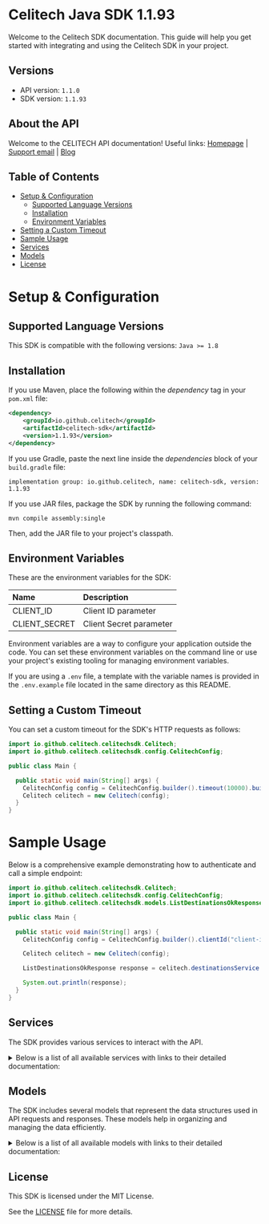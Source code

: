 # Celitech Java SDK 1.1.93

Welcome to the Celitech SDK documentation. This guide will help you get started with integrating and using the Celitech SDK in your project.

## Versions

- API version: `1.1.0`
- SDK version: `1.1.93`

## About the API

Welcome to the CELITECH API documentation! Useful links: [Homepage](https://www.celitech.com) | [Support email](mailto:support@celitech.com) | [Blog](https://www.celitech.com/blog/)

## Table of Contents

- [Setup & Configuration](#setup--configuration)
  - [Supported Language Versions](#supported-language-versions)
  - [Installation](#installation)
  - [Environment Variables](#environment-variables)
- [Setting a Custom Timeout](#setting-a-custom-timeout)
- [Sample Usage](#sample-usage)
- [Services](#services)
- [Models](#models)
- [License](#license)

# Setup & Configuration

## Supported Language Versions

This SDK is compatible with the following versions: `Java >= 1.8`

## Installation

If you use Maven, place the following within the _dependency_ tag in your `pom.xml` file:

```XML
<dependency>
    <groupId>io.github.celitech</groupId>
    <artifactId>celitech-sdk</artifactId>
    <version>1.1.93</version>
</dependency>
```

If you use Gradle, paste the next line inside the _dependencies_ block of your `build.gradle` file:

```Gradle
implementation group: io.github.celitech, name: celitech-sdk, version: 1.1.93
```

If you use JAR files, package the SDK by running the following command:

```shell
mvn compile assembly:single
```

Then, add the JAR file to your project's classpath.

## Environment Variables

These are the environment variables for the SDK:

| Name          | Description             |
| :------------ | :---------------------- |
| CLIENT_ID     | Client ID parameter     |
| CLIENT_SECRET | Client Secret parameter |

Environment variables are a way to configure your application outside the code. You can set these environment variables on the command line or use your project's existing tooling for managing environment variables.

If you are using a `.env` file, a template with the variable names is provided in the `.env.example` file located in the same directory as this README.

## Setting a Custom Timeout

You can set a custom timeout for the SDK's HTTP requests as follows:

```java
import io.github.celitech.celitechsdk.Celitech;
import io.github.celitech.celitechsdk.config.CelitechConfig;

public class Main {

  public static void main(String[] args) {
    CelitechConfig config = CelitechConfig.builder().timeout(10000).build();
    Celitech celitech = new Celitech(config);
  }
}

```

# Sample Usage

Below is a comprehensive example demonstrating how to authenticate and call a simple endpoint:

```java
import io.github.celitech.celitechsdk.Celitech;
import io.github.celitech.celitechsdk.config.CelitechConfig;
import io.github.celitech.celitechsdk.models.ListDestinationsOkResponse;

public class Main {

  public static void main(String[] args) {
    CelitechConfig config = CelitechConfig.builder().clientId("client-id").clientSecret("client-secret").build();

    Celitech celitech = new Celitech(config);

    ListDestinationsOkResponse response = celitech.destinationsService.listDestinations();

    System.out.println(response);
  }
}

```

## Services

The SDK provides various services to interact with the API.

<details> 
<summary>Below is a list of all available services with links to their detailed documentation:</summary>

| Name                                                                 |
| :------------------------------------------------------------------- |
| [DestinationsService](documentation/services/DestinationsService.md) |
| [PackagesService](documentation/services/PackagesService.md)         |
| [PurchasesService](documentation/services/PurchasesService.md)       |
| [ESimService](documentation/services/ESimService.md)                 |

</details>

## Models

The SDK includes several models that represent the data structures used in API requests and responses. These models help in organizing and managing the data efficiently.

<details> 
<summary>Below is a list of all available models with links to their detailed documentation:</summary>

| Name                                                                                         | Description |
| :------------------------------------------------------------------------------------------- | :---------- |
| [ListDestinationsOkResponse](documentation/models/ListDestinationsOkResponse.md)             |             |
| [ListPackagesOkResponse](documentation/models/ListPackagesOkResponse.md)                     |             |
| [ListPurchasesOkResponse](documentation/models/ListPurchasesOkResponse.md)                   |             |
| [CreatePurchaseRequest](documentation/models/CreatePurchaseRequest.md)                       |             |
| [CreatePurchaseOkResponse](documentation/models/CreatePurchaseOkResponse.md)                 |             |
| [TopUpEsimRequest](documentation/models/TopUpEsimRequest.md)                                 |             |
| [TopUpEsimOkResponse](documentation/models/TopUpEsimOkResponse.md)                           |             |
| [EditPurchaseRequest](documentation/models/EditPurchaseRequest.md)                           |             |
| [EditPurchaseOkResponse](documentation/models/EditPurchaseOkResponse.md)                     |             |
| [GetPurchaseConsumptionOkResponse](documentation/models/GetPurchaseConsumptionOkResponse.md) |             |
| [GetEsimOkResponse](documentation/models/GetEsimOkResponse.md)                               |             |
| [GetEsimDeviceOkResponse](documentation/models/GetEsimDeviceOkResponse.md)                   |             |
| [GetEsimHistoryOkResponse](documentation/models/GetEsimHistoryOkResponse.md)                 |             |
| [GetEsimMacOkResponse](documentation/models/GetEsimMacOkResponse.md)                         |             |
| [ListPackagesParameters](documentation/models/ListPackagesParameters.md)                     |             |
| [ListPurchasesParameters](documentation/models/ListPurchasesParameters.md)                   |             |
| [GetEsimParameters](documentation/models/GetEsimParameters.md)                               |             |

</details>

## License

This SDK is licensed under the MIT License.

See the [LICENSE](LICENSE) file for more details.
